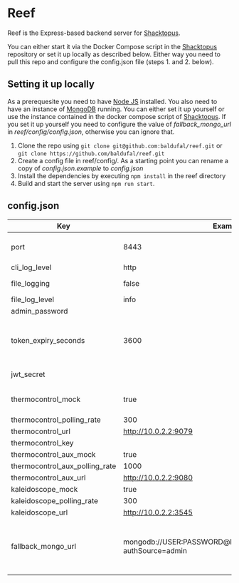 # Reef

Reef is the Express-based backend server for [Shacktopus](https://github.com/baldufal/shacktopus).

You can either start it via the Docker Compose script in the [Shacktopus](https://github.com/baldufal/shacktopus) repository or set it up locally as described below. Either way you need to pull this repo and configure the config.json file (steps 1. and 2. below).

## Setting it up locally

As a prerequesite you need to have [Node JS](https://nodejs.org/) installed.
You also need to have an instance of [MongoDB](https://www.mongodb.com/try/download/community) running. You can either set it up yourself or use the instance contained in the docker compose script of [Shacktopus](https://github.com/baldufal/shacktopus). If you set it up yourself you need to configure the value of *fallback_mongo_url* in *reef/config/config.json*, otherwise you can ignore that.

1. Clone the repo using `git clone git@github.com:baldufal/reef.git` or `git clone https://github.com/baldufal/reef.git`
2. Create a config file in reef/config/. As a starting point you can rename a copy of *config.json.example* to *config.json*
3. Install the dependencies by executing `npm install` in the reef directory
4. Build and start the server using `npm run start`.

## config.json
| Key | Example Value  | Meaning  |
|---|---|---|
| port  | 8443  | The port on which reef is reachable  |
|  cli_log_level | http  |   |
|  file_logging  |  false | Write logs to file  |
|  file_log_level |  info |   |
|  admin_password |  |   |
|  token_expiry_seconds | 3600  | Time until the JWT is invalidated (= logout after inactivity)  |
|  jwt_secret |  | Choose a random secret  |
|  thermocontrol_mock  | true  | Mock the thermocontrol API  |
|  thermocontrol_polling_rate | 300  |   |
|  thermocontrol_url | http://10.0.2.2:9079  |   |
|  thermocontrol_key |   |   |
|  thermocontrol_aux_mock | true  |   |
|  thermocontrol_aux_polling_rate | 1000  |   |
|  thermocontrol_aux_url | http://10.0.2.2:9080  |   |
|  kaleidoscope_mock | true  |   |
|  kaleidoscope_polling_rate | 300  |   |
|  kaleidoscope_url | http://10.0.2.2:3545  |   |
|  fallback_mongo_url | mongodb://USER:PASSWORD@localhost:27017/user_management?authSource=admin | The environment valriable "MONGO_URI" takes precedence  |
